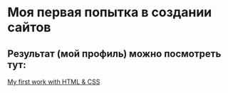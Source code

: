 # Моя первая попытка в создании сайтов

## Результат (мой профиль) можно посмотреть тут: 

[My first work with HTML & CSS](https://danvlak.github.io/html-and-css/profile.html)
